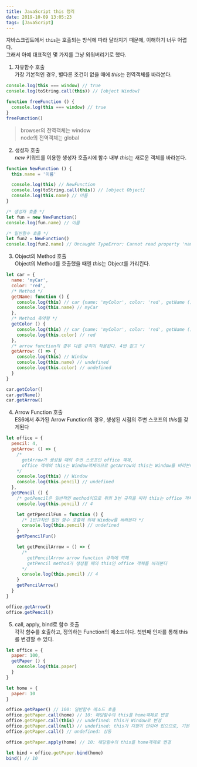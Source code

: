 ```yaml
---
title: JavaScript this 정리
date: 2019-10-09 13:05:23
tags: [JavaScript]
---
```


자바스크립트에서 `this`는 호출되는 방식에 따라 달라지기 때문에, 이해하기 너무 어렵다.  
그래서 아예 대표적인 몇 가지를 그냥 외워버리기로 했다.

1. 자유함수 호출  
  가장 기본적인 경우, 별다른 조건이 없을 때에 *this*는 전역객체를 바라본다.

  ```javascript
  console.log(this === window) // true
  console.log(toString.call(this)) // [object Window]

  function freeFunction () {
    console.log(this === window) // true
  }
  freeFunction()
  ```
  > browser의 전역객체는 window  
  > node의 전역객체는 global

2. 생성자 호출  
  *new* 키워드를 이용한 생성자 호출시에 함수 내부 *this*는 새로운 객체를 바라본다.

  ```javascript
  function NewFunction () {
    this.name = '이름'

    console.log(this) // NewFunction
    console.log(toString.call(this)) // [object Object]
    console.log(this.name) // 이름
  }

  /* 생성자 호출 */
  let fun = new NewFunction()
  console.log(fun.name) // 이름

  /* 일반함수 호출 */
  let fun2 = NewFunction()
  console.log(fun2.name) // Uncaught TypeError: Cannot read property 'name' of undefined
  ```

3. Object의 Method 호출  
  Object의 Method를 호출했을 때엔 *this*는 Object를 가리킨다.

  ```javascript
  let car = {
    name: 'myCar',
    color: 'red',
    /* Method */
    getName: function () {
      console.log(this) // car {name: 'myColor', color: 'red', getName () ... }
      console.log(this.name) // myCar
    },
    /* Method 축약형 */
    getColor () {
      console.log(this) // car {name: 'myColor', color: 'red', getName () ... }
      console.log(this.color) // red
    },
    /* arrow function의 경우 다른 규칙이 적용된다. 4번 참고 */
    getArrow: () => {
      console.log(this) // Window
      console.log(this.name) // undefined
      console.log(this.color) // undefined
    }
  }

  car.getColor()
  car.getName()
  car.getArrow()
  ```

4. Arrow Function 호출  
  ES6에서 추가된 Arrow Function의 경우, 생성된 시점의 주변 스코프의 *this*를 갖게된다

  ```javascript
  let office = {
    pencil: 4,
    getArrow: () => {
      /*
        getArrow가 생성될 때의 주변 스코프인 office 객체,
        office 객체의 this는 Window객체이므로 getArrow의 this는 Window를 바라본다
      */
      console.log(this) // Window
      console.log(this.pencil) // undefined
    },
    getPencil () {
      /* getPencil은 일반적인 method이므로 위의 3번 규칙을 따라 this는 office 객체를 바라본다 */
      console.log(this.pencil) // 4

      let getPpencilFun = function () {
        /* 1번규칙인 일반 함수 호출에 의해 Window를 바라본다 */
        console.log(this.pencil) // undefined
      }
      getPpencilFun()

      let getPencilArrow = () => {
        /*
          getPencilArrow arrow function 규칙에 의해
          getPencil method가 생성될 때의 this인 office 객체를 바라본다
        */
        console.log(this.pencil) // 4
      }
      getPencilArrow()
    }
  }

  office.getArrow()
  office.getPencil()
  ```

5. call, apply, bind로 함수 호출  
  각각 함수를 호출하고, 정의하는 Function의 메소드이다. 첫번째 인자를 통해 this를 변경할 수 있다.

  ```javascript
  let office = {
    paper: 100,
    getPaper () {
      console.log(this.paper)
    }
  }

  let home = {
    paper: 10
  }

  office.getPaper() // 100: 일반함수 메소드 호출
  office.getPaper.call(home) // 10: 해당함수의 this를 home객체로 변경
  office.getPaper.call(this) // undefined: this가 Window로 변경
  office.getPaper.call(null) // undefined: this가 지정이 안되어 있으므로, 기본 함수의 this인 Window를 봄
  office.getPaper.call() // undefined: 상동

  office.getPaper.apply(home) // 10: 해당함수의 this를 home객체로 변경

  let bind = office.getPaper.bind(home)
  bind() // 10
  ```
